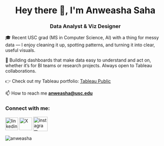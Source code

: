 <h1 align="center">Hey there 👋, I'm Anweasha Saha</h1>
<h3 align="center">Data Analyst & Viz Designer</h3>

🎓 Recent USC grad (MS in Computer Science, AI) with a thing for messy data — I enjoy cleaning it up, spotting patterns, and turning it into clear, useful visuals.

🌱 Building dashboards that make data easy to understand and act on, whether it’s for BI teams or research projects. Always open to Tableau collaborations.

👉 Check out my Tableau portfolio: [Tableau Public](https://public.tableau.com/app/profile/anweasha.saha/vizzes)

📫 How to reach me **anweasha@usc.edu**

<h3 align="left">Connect with me:</h3>
<p align="left">
<a href="http://linkedin.com/in/anweasha-saha" target="blank"><img align="center" src="https://github.com/user-attachments/assets/08aee09e-40d9-4958-8ebe-d1cb9a8100e3" alt="linkedin" height="40" width="40" /></a>
<a href="https://x.com/anweasha__" target="blank"><img align="center" src="https://github.com/user-attachments/assets/5bc2eb34-5dd5-4610-90dc-0c7bd5b2791a" alt="X" height="40" width="40" /></a>
<a href="https://instagram.com/anweasha__" target="blank"><img align="center" src="https://github.com/user-attachments/assets/ce4aa8f7-0079-4c24-916c-98c9d5101601" alt="instagram" height="45" width="45" /></a>
</p>

<p><img align="center" src="https://github-readme-streak-stats.herokuapp.com/?user=anweasha&" alt="anweasha" /></p>
